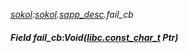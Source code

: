 _[sokol](../../modules/sokol/sokol-module.md):[sokol](../../modules/sokol/sokol-module.md).[sapp\_desc](../../modules/sokol/sokol-sapp_desc.md).fail\_cb_
##### Field fail\_cb:Void([libc.const_char_t](../../modules/libc/libc-const_char_t.md) Ptr)
